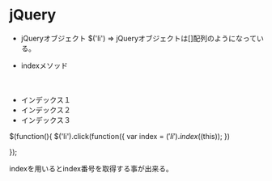# jQuery
- jQueryオブジェクト
$('li') => jQueryオブジェクトは[]配列のようになっている。

- indexメソッド

　　　　
    <ul>
      <li>インデックス１</li>
      <li>インデックス２</li>
      <li>インデックス３</li>
   </ul>

   $(function(){
     $('li').click(function({
        var index = $('li').index($(this));
     })

   });
 
 indexを用いるとindex番号を取得する事が出来る。
